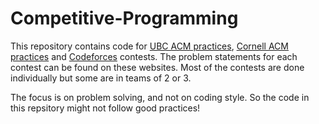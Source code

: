 # Competitive-Programming

This repository contains code for [UBC ACM
practices](http://www.cs.ubc.ca/~acm-web/practice/), [Cornell ACM practices](http://codeforces.com/group/v6MkQyGqda/contests) and
[Codeforces](http://codeforces.com/) contests. The problem statements for each
contest can be found on these websites. Most of the contests are done
individually but some are in teams of 2 or 3.

The focus is on problem solving, and not on coding style. So the code in this
repsitory might not follow good practices!
